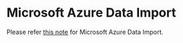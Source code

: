 # Microsoft Azure Data Import

Please refer [this note](https://exploratory.io/note/exploratory/How-to-import-multiple-CSV-or-Excel-files-to-Exploratory-XDU6lij0) for Microsoft Azure Data Import.
